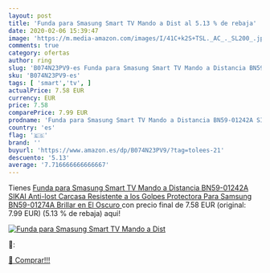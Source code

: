 ```yaml
---
layout: post
title: 'Funda para Smasung Smart TV Mando a Dist al 5.13 % de rebaja'
date: 2020-02-06 15:39:47
image: 'https://m.media-amazon.com/images/I/41C+k2S+TSL._AC_._SL200_.jpg'
comments: true
category: ofertas
author: ring
slug: 'B074N23PV9-es Funda para Smasung Smart TV Mando a Distancia BN59-01242A...'
sku: 'B074N23PV9-es'
tags: [ 'smart','tv', ]
actualPrice: 7.58 EUR
currency: EUR
price: 7.58
comparePrice: 7.99 EUR
prodname: 'Funda para Smasung Smart TV Mando a Distancia BN59-01242A SIKAI Anti-lost Carcasa Resistente a los Golpes Protectora Para Samsung BN59-01274A  Brillar en El Oscuro '
country: 'es'
flag: '🇪🇸'
brand: ''
buyurl: 'https://www.amazon.es/dp/B074N23PV9/?tag=tolees-21'
descuento: '5.13'
average: '7.716666666666667'
---
```


Tienes [Funda para Smasung Smart TV Mando a Distancia BN59-01242A SIKAI Anti-lost Carcasa Resistente a los Golpes Protectora Para Samsung BN59-01274A  Brillar en El Oscuro ](https://www.amazon.es/dp/B074N23PV9/?tag=tolees-21) con precio final de  7.58 EUR (original: 7.99 EUR) (5.13 %  de rebaja) aqui!

[![Funda para Smasung Smart TV Mando a Dist](https://m.media-amazon.com/images/I/41C+k2S+TSL._AC_._SL200_.jpg)](https://www.amazon.es/dp/B074N23PV9/?tag=tolees-21)

🔎:


[🛒 Comprar!!!](https://www.amazon.es/dp/B074N23PV9/?tag=tolees-21)
